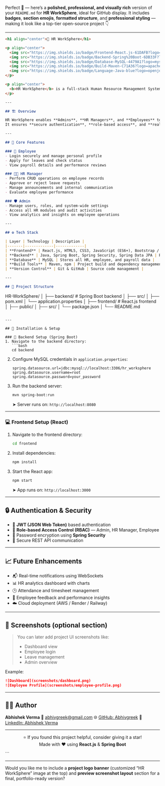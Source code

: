 Perfect 🌟 — here’s a **polished, professional, and visually rich** version of your `README.md` for **HR WorkSphere**, ideal for GitHub display.
It includes **badges**, **section emojis**, **formatted structure**, and **professional styling** — making it look like a top-tier open-source project 👇

---

```markdown
<h1 align="center">💼 HR WorkSphere</h1>

<p align="center">
  <img src="https://img.shields.io/badge/Frontend-React.js-61DAFB?logo=react&logoColor=white" />
  <img src="https://img.shields.io/badge/Backend-Spring%20Boot-6DB33F?logo=springboot&logoColor=white" />
  <img src="https://img.shields.io/badge/Database-MySQL-4479A1?logo=mysql&logoColor=white" />
  <img src="https://img.shields.io/badge/Build-Maven-C71A36?logo=apachemaven&logoColor=white" />
  <img src="https://img.shields.io/badge/Language-Java-blue?logo=openjdk&logoColor=white" />
</p>

<p align="center">
  <b>HR WorkSphere</b> is a full-stack Human Resource Management System that automates employee management, leave tracking, payroll, and performance evaluation — all in one integrated workspace.
</p>

---

## 🏗️ Overview

HR WorkSphere enables **Admins**, **HR Managers**, and **Employees** to collaborate efficiently through a modern web interface powered by React (frontend) and Spring Boot (backend).  
It ensures **secure authentication**, **role-based access**, and **real-time data synchronization** with a MySQL database.

---

## 🧠 Core Features

### 👤 Employee
- Login securely and manage personal profile  
- Apply for leaves and check status  
- View payroll details and performance reviews  

### 🧑‍💼 HR Manager
- Perform CRUD operations on employee records  
- Approve or reject leave requests  
- Manage announcements and internal communication  
- Evaluate employee performance  

### 🛡️ Admin
- Manage users, roles, and system-wide settings  
- Access all HR modules and audit activities  
- View analytics and insights on employee operations  

---

## ⚙️ Tech Stack

| Layer | Technology | Description |
|-------|-------------|-------------|
| **Frontend** | React.js, HTML5, CSS3, JavaScript (ES6+), Bootstrap / MUI | Dynamic and responsive UI |
| **Backend** | Java, Spring Boot, Spring Security, Spring Data JPA | REST APIs, business logic, authentication |
| **Database** | MySQL | Stores all HR, employee, and payroll data |
| **Build Tools** | Maven, npm | Project build and dependency management |
| **Version Control** | Git & GitHub | Source code management |

---

## 🧩 Project Structure

```

HR-WorkSphere/
│
├── backend/                 # Spring Boot backend
│   ├── src/
│   ├── pom.xml
│   └── application.properties
│
├── frontend/                # React.js frontend
│   ├── public/
│   ├── src/
│   └── package.json
│
└── README.md

````

---

## 🧰 Installation & Setup

### 🔧 Backend Setup (Spring Boot)
1. Navigate to the backend directory:
   ```bash
   cd backend
````

2. Configure MySQL credentials in `application.properties`:

   ```properties
   spring.datasource.url=jdbc:mysql://localhost:3306/hr_worksphere
   spring.datasource.username=root
   spring.datasource.password=your_password
   ```
3. Run the backend server:

   ```bash
   mvn spring-boot:run
   ```

   ➤ Server runs on: `http://localhost:8080`

---

### 💻 Frontend Setup (React)

1. Navigate to the frontend directory:

   ```bash
   cd frontend
   ```
2. Install dependencies:

   ```bash
   npm install
   ```
3. Start the React app:

   ```bash
   npm start
   ```

   ➤ App runs on: `http://localhost:3000`

---

## 🔒 Authentication & Security

* 🔑 **JWT (JSON Web Token)** based authentication
* 🧍 **Role-based Access Control (RBAC)** — Admin, HR Manager, Employee
* 🔐 Password encryption using **Spring Security**
* 🧩 Secure REST API communication

---

## 📈 Future Enhancements

* 📬 Real-time notifications using WebSockets
* 📊 HR analytics dashboard with charts
* 🕒 Attendance and timesheet management
* 💬 Employee feedback and performance insights
* ☁️ Cloud deployment (AWS / Render / Railway)

---

## 📸 Screenshots (optional section)

> You can later add project UI screenshots like:
>
> * Dashboard view
> * Employee login
> * Leave management
> * Admin overview

Example:

```markdown
![Dashboard](screenshots/dashboard.png)
![Employee Profile](screenshots/employee-profile.png)
```

---

## 👨‍💻 Author

**Abhishek Verma**
📧 [abhivgreek@gmail.com](mailto:abhivgreek@gmail.com)
🌐 [GitHub: Abhivgreek](https://github.com/Abhivgreek)
💼 [LinkedIn: Abhishek Verma](https://linkedin.com/in/abhivgreek)

---

<p align="center">
  ⭐ If you found this project helpful, consider giving it a star!  
  <br/>
  Made with ❤️ using <b>React.js</b> & <b>Spring Boot</b>
</p>
```

---

Would you like me to include a **project logo banner** (customized “HR WorkSphere” image at the top) and **preview screenshot layout** section for a final, portfolio-ready version?
